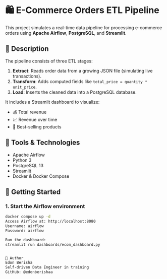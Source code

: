 # 🛍️ E-Commerce Orders ETL Pipeline

This project simulates a real-time data pipeline for processing e-commerce orders using **Apache Airflow**, **PostgreSQL**, and **Streamlit**.

## 📖 Description

The pipeline consists of three ETL stages:

1. **Extract**: Reads order data from a growing JSON file (simulating live transactions).
2. **Transform**: Adds computed fields like `total_price = quantity * unit_price`.
3. **Load**: Inserts the cleaned data into a PostgreSQL database.

It includes a Streamlit dashboard to visualize:

- 💰 Total revenue
- 📈 Revenue over time
- 🥇 Best-selling products

## 🧰 Tools & Technologies

- Apache Airflow
- Python 3
- PostgreSQL 13
- Streamlit
- Docker & Docker Compose

## 🚀 Getting Started

### 1. Start the Airflow environment

```bash
docker compose up -d
Access Airflow at: http://localhost:8080
Username: airflow
Password: airflow

Run the dashboard:
streamlit run dashboards/ecom_dashboard.py


🧠 Author
Edon Berisha
Self-driven Data Engineer in training
GitHub: @edonberishaa
